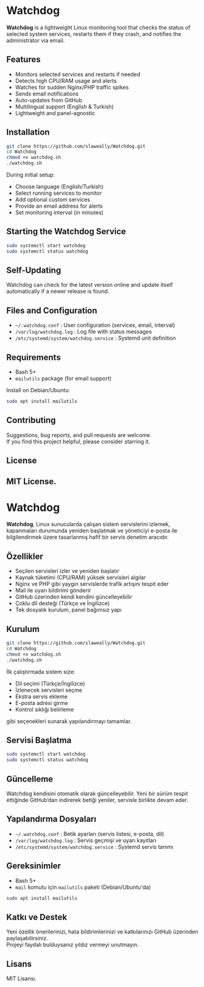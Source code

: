 # Watchdog

**Watchdog** is a lightweight Linux monitoring tool that checks the status of selected system services, restarts them if they crash, and notifies the administrator via email.

## Features

- Monitors selected services and restarts if needed  
- Detects high CPU/RAM usage and alerts  
- Watches for sudden Nginx/PHP traffic spikes  
- Sends email notifications  
- Auto-updates from GitHub  
- Multilingual support (English & Turkish)  
- Lightweight and panel-agnostic  

## Installation

```bash
git clone https://github.com/slaweally/Watchdog.git
cd Watchdog
chmod +x watchdog.sh
./watchdog.sh
```

During initial setup:

- Choose language (English/Turkish)  
- Select running services to monitor  
- Add optional custom services  
- Provide an email address for alerts  
- Set monitoring interval (in minutes)

## Starting the Watchdog Service

```bash
sudo systemctl start watchdog
sudo systemctl status watchdog
```

## Self-Updating

Watchdog can check for the latest version online and update itself automatically if a newer release is found.

## Files and Configuration

- `~/.watchdog.conf` : User configuration (services, email, interval)
- `/var/log/watchdog.log` : Log file with status messages
- `/etc/systemd/system/watchdog.service` : Systemd unit definition

## Requirements

- Bash 5+
- `mailutils` package (for email support)

Install on Debian/Ubuntu:

```bash
sudo apt install mailutils
```

## Contributing

Suggestions, bug reports, and pull requests are welcome.  
If you find this project helpful, please consider starring it.

## License

MIT License.
---
# Watchdog

**Watchdog**, Linux sunucularda çalışan sistem servislerini izlemek, kapanmaları durumunda yeniden başlatmak ve yöneticiyi e-posta ile bilgilendirmek üzere tasarlanmış hafif bir servis denetim aracıdır.  

## Özellikler

- Seçilen servisleri izler ve yeniden başlatır  
- Kaynak tüketimi (CPU/RAM) yüksek servisleri algılar  
- Nginx ve PHP gibi yaygın servislerde trafik artışını tespit eder  
- Mail ile uyarı bildirimi gönderir  
- GitHub üzerinden kendi kendini güncelleyebilir  
- Çoklu dil desteği (Türkçe ve İngilizce)  
- Tek dosyalık kurulum, panel bağımsız yapı  

## Kurulum

```bash
git clone https://github.com/slaweally/Watchdog.git
cd Watchdog
chmod +x watchdog.sh
./watchdog.sh
```

İlk çalıştırmada sistem size:

- Dil seçimi (Türkçe/İngilizce)
- İzlenecek servisleri seçme
- Ekstra servis ekleme
- E-posta adresi girme
- Kontrol sıklığı belirleme

gibi seçenekleri sunarak yapılandırmayı tamamlar.

## Servisi Başlatma

```bash
sudo systemctl start watchdog
sudo systemctl status watchdog
```

## Güncelleme

Watchdog kendisini otomatik olarak güncelleyebilir. Yeni bir sürüm tespit ettiğinde GitHub’dan indirerek betiği yeniler, servisle birlikte devam eder.

## Yapılandırma Dosyaları

- `~/.watchdog.conf` : Betik ayarları (servis listesi, e-posta, dil)
- `/var/log/watchdog.log` : Servis geçmişi ve uyarı kayıtları
- `/etc/systemd/system/watchdog.service` : Systemd servis tanımı  

## Gereksinimler

- Bash 5+
- `mail` komutu için `mailutils` paketi (Debian/Ubuntu'da)
  
```bash
sudo apt install mailutils
```

## Katkı ve Destek

Yeni özellik önerilerinizi, hata bildirimlerinizi ve katkılarınızı GitHub üzerinden paylaşabilirsiniz.  
Projeyi faydalı bulduysanız yıldız vermeyi unutmayın.

## Lisans

MIT Lisansı.
